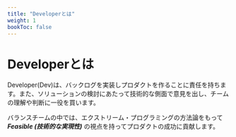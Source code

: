 ```yaml
---
title: "Developerとは"
weight: 1
bookToc: false
---
```


# Developerとは

Developer(Dev)は、バックログを実装しプロダクトを作ることに責任を持ちます。また、ソリューションの検討にあたって技術的な側面で意見を出し、チームの理解や判断に一役を買います。

バランスチームの中では、エクストリーム・プログラミングの方法論をもって ***Feasible (技術的な実現性)*** の視点を持ってプロダクトの成功に貢献します。
